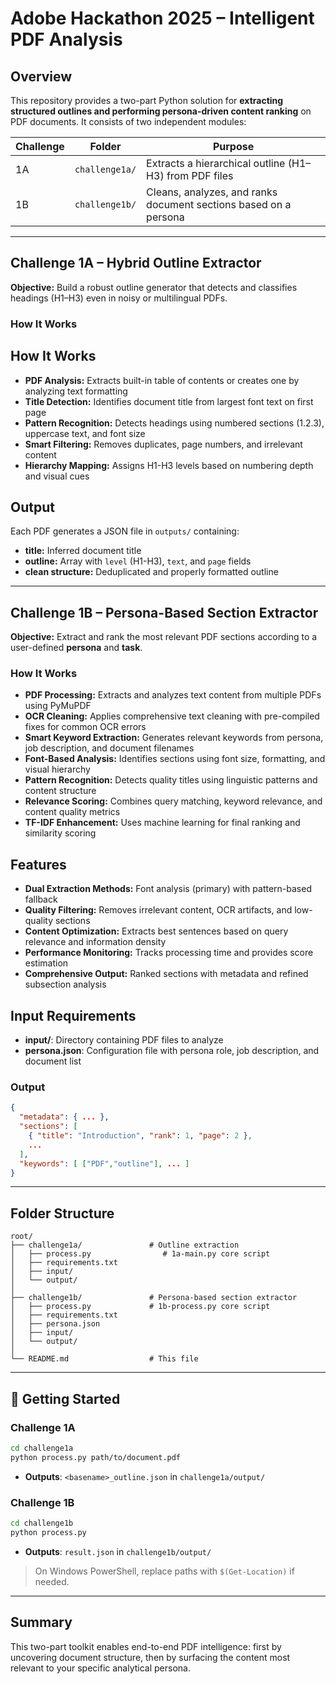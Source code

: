 # Adobe Hackathon 2025 – Intelligent PDF Analysis

## Overview

This repository provides a two-part Python solution for **extracting structured outlines and performing persona-driven content ranking** on PDF documents. It consists of two independent modules:

| Challenge | Folder         | Purpose                                                          |
| --------- | -------------- | ---------------------------------------------------------------- |
| 1A        | `challenge1a/` | Extracts a hierarchical outline (H1–H3) from PDF files           |
| 1B        | `challenge1b/` | Cleans, analyzes, and ranks document sections based on a persona |

---

## Challenge 1A – Hybrid Outline Extractor

**Objective:** Build a robust outline generator that detects and classifies headings (H1–H3) even in noisy or multilingual PDFs.

### How It Works

## How It Works
* **PDF Analysis:** Extracts built-in table of contents or creates one by analyzing text formatting
* **Title Detection:** Identifies document title from largest font text on first page
* **Pattern Recognition:** Detects headings using numbered sections (1.2.3), uppercase text, and font size
* **Smart Filtering:** Removes duplicates, page numbers, and irrelevant content
* **Hierarchy Mapping:** Assigns H1-H3 levels based on numbering depth and visual cues

## Output
Each PDF generates a JSON file in `outputs/` containing:
* **title:** Inferred document title
* **outline:** Array with `level` (H1-H3), `text`, and `page` fields
* **clean structure:** Deduplicated and properly formatted outline

---

## Challenge 1B – Persona-Based Section Extractor

**Objective:** Extract and rank the most relevant PDF sections according to a user-defined **persona** and **task**.

### How It Works

* **PDF Processing:** Extracts and analyzes text content from multiple PDFs using PyMuPDF
* **OCR Cleaning:** Applies comprehensive text cleaning with pre-compiled fixes for common OCR errors
* **Smart Keyword Extraction:** Generates relevant keywords from persona, job description, and document filenames
* **Font-Based Analysis:** Identifies sections using font size, formatting, and visual hierarchy
* **Pattern Recognition:** Detects quality titles using linguistic patterns and content structure
* **Relevance Scoring:** Combines query matching, keyword relevance, and content quality metrics
* **TF-IDF Enhancement:** Uses machine learning for final ranking and similarity scoring

## Features
* **Dual Extraction Methods:** Font analysis (primary) with pattern-based fallback
* **Quality Filtering:** Removes irrelevant content, OCR artifacts, and low-quality sections
* **Content Optimization:** Extracts best sentences based on query relevance and information density
* **Performance Monitoring:** Tracks processing time and provides score estimation
* **Comprehensive Output:** Ranked sections with metadata and refined subsection analysis

## Input Requirements
* **input/**: Directory containing PDF files to analyze
* **persona.json**: Configuration file with persona role, job description, and document list

### Output
```json
{
  "metadata": { ... },
  "sections": [
    { "title": "Introduction", "rank": 1, "page": 2 },
    ...
  ],
  "keywords": [ ["PDF","outline"], ... ]
}
```

---

## Folder Structure

```
root/
├── challenge1a/               # Outline extraction
│   ├── process.py                # 1a-main.py core script
│   ├── requirements.txt
│   ├── input/
│   └── output/
│
├── challenge1b/               # Persona-based section extractor
│   ├── process.py             # 1b-process.py core script
│   ├── requirements.txt
│   ├── persona.json
│   ├── input/
│   └── output/
│
└── README.md                  # This file
```

---

## 🚀 Getting Started

### Challenge 1A

```bash
cd challenge1a
python process.py path/to/document.pdf
```

* **Outputs**: `<basename>_outline.json` in `challenge1a/output/`

### Challenge 1B

```bash
cd challenge1b
python process.py
```

* **Outputs**: `result.json` in `challenge1b/output/`

> On Windows PowerShell, replace paths with `$(Get-Location)` if needed.

---

## Summary

This two-part toolkit enables end-to-end PDF intelligence: first by uncovering document structure, then by surfacing the content most relevant to your specific analytical persona.
